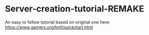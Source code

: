 # Server-creation-tutorial-REMAKE
An easy to follow tutorial based on original one here: https://www.gamers.org/tmf/quickstart.html
